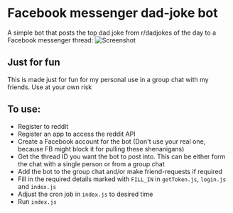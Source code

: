 # Facebook messenger dad-joke bot

A simple bot that posts the top dad joke from r/dadjokes of the day to a Facebook messenger thread:
![Screenshot](https://i.imgur.com/N4F87Pz.jpg?1)

## Just for fun

This is made just for fun for my personal use in a group chat with my friends. Use at your own risk

## To use:

- Register to reddit
- Register an app to access the reddit API
- Create a Facebook account for the bot (Don't use your real one, because FB might block it for pulling these shenanigans)
- Get the thread ID you want the bot to post into. This can be either form the chat with a single person or from a group chat
- Add the bot to the group chat and/or make friend-requests if required
- Fill in the required details marked with `FILL_IN` in `getToken.js`, `login.js` and `index.js`
- Adjust the cron job in `index.js` to desired time
- Run `index.js`
